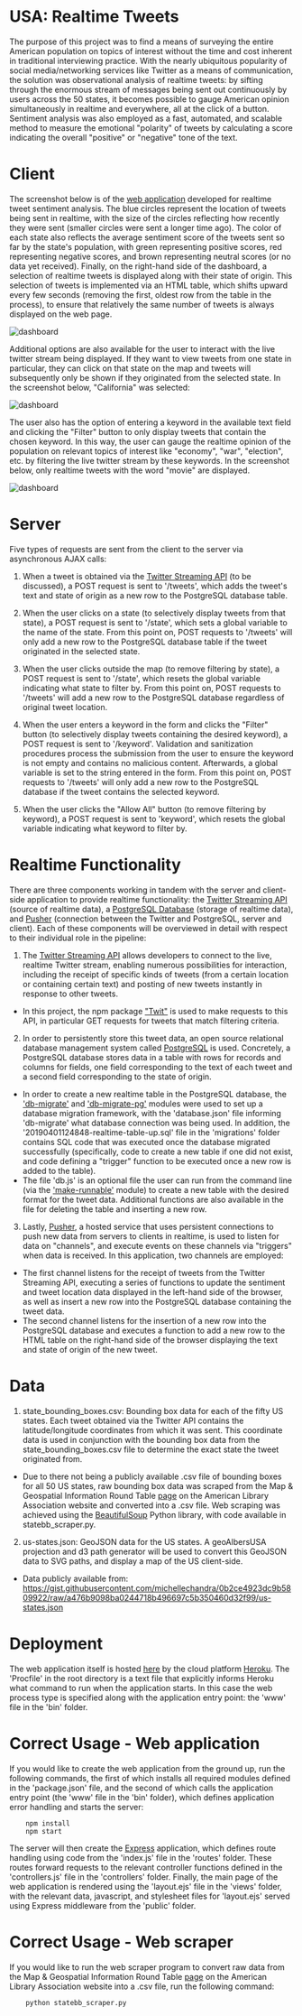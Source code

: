 USA: Realtime Tweets
=========================

The purpose of this project was to find a means of surveying the entire American population on topics of interest without the time and cost inherent in traditional interviewing practice. With the nearly ubiquitous popularity of social media/networking services like Twitter as a means of communication, the solution was observational analysis of realtime tweets: by sifting through the enormous stream of messages being sent out continuously by users across the 50 states, it becomes possible to gauge American opinion simultaneously in realtime and everywhere, all at the click of a button. Sentiment analysis was also employed as a fast, automated, and scalable method to measure the emotional "polarity" of tweets by calculating a score indicating the overall "positive" or "negative" tone of the text. 

Client
=========================

The screenshot below is of the [web application](http://realtime-tweets-usa.herokuapp.com) developed for realtime tweet sentiment analysis. The blue circles represent the location of tweets being sent in realtime, with the size of the circles reflecting how recently they were sent (smaller circles were sent a longer time ago). The color of each state also reflects the average sentiment score of the tweets sent so far by the state's population, with green representing positive scores, red representing negative scores, and brown representing neutral scores (or no data yet received). Finally, on the right-hand side of the dashboard, a selection of realtime tweets is displayed along with their state of origin. This selection of tweets is implemented via an HTML table, which shifts upward every few seconds (removing the first, oldest row from the table in the process), to ensure that relatively the same number of tweets is always displayed on the web page.

![dashboard](https://github.com/cchinchristopherj/Realtime-Tweets/blob/master/images/screenshot_main.png)

Additional options are also available for the user to interact with the live twitter stream being displayed. If they want to view tweets from one state in particular, they can click on that state on the map and tweets will subsequently only be shown if they originated from the selected state. In the screenshot below, "California" was selected: 

![dashboard](https://github.com/cchinchristopherj/Realtime-Tweets/blob/master/images/screenshot_state.png)

The user also has the option of entering a keyword in the available text field and clicking the "Filter" button to only display tweets that contain the chosen keyword. In this way, the user can gauge the realtime opinion of the population on relevant topics of interest like "economy", "war", "election", etc. by filtering the live twitter stream by these keywords. In the screenshot below, only realtime tweets with the word "movie" are displayed. 

![dashboard](https://github.com/cchinchristopherj/Realtime-Tweets/blob/master/images/screenshot_keyword.png)

Server
=========================

Five types of requests are sent from the client to the server via asynchronous AJAX calls:

1. When a tweet is obtained via the [Twitter Streaming API](https://developer.twitter.com/en/docs.html) (to be discussed), a POST request is sent to '/tweets', which adds the tweet's text and state of origin as a new row to the PostgreSQL database table. 

2. When the user clicks on a state (to selectively display tweets from that state), a POST request is sent to '/state', which sets a global variable to the name of the state. From this point on, POST requests to '/tweets' will only add a new row to the PostgreSQL database table if the tweet originated in the selected state. 

3. When the user clicks outside the map (to remove filtering by state), a POST request is sent to '/state', which resets the global variable indicating what state to filter by. From this point on, POST requests to '/tweets' will add a new row to the PostgreSQL database regardless of original tweet location. 

4. When the user enters a keyword in the form and clicks the "Filter" button (to selectively display tweets containing the desired keyword), a POST request is sent to '/keyword'. Validation and sanitization procedures process the submission from the user to ensure the keyword is not empty and contains no malicious content. Afterwards, a global variable is set to the string entered in the form. From this point on, POST requests to '/tweets' will only add a new row to the PostgreSQL database if the tweet contains the selected keyword. 

5. When the user clicks the "Allow All" button (to remove filtering by keyword), a POST request is sent to 'keyword', which resets the global variable indicating what keyword to filter by.

Realtime Functionality
=========================

There are three components working in tandem with the server and client-side application to provide realtime functionality: the [Twitter Streaming API](https://developer.twitter.com/en/docs.html) (source of realtime data), a [PostgreSQL Database](https://www.postgresql.org/) (storage of realtime data), and [Pusher](https://pusher.com/) (connection between the Twitter and PostgreSQL, server and client). Each of these components will be overviewed in detail with respect to their individual role in the pipeline: 

1. The [Twitter Streaming API](https://developer.twitter.com/en/docs.html) allows developers to connect to the live, realtime Twitter stream, enabling numerous possibilities for interaction, including the receipt of specific kinds of tweets (from a certain location or containing certain text) and posting of new tweets instantly in response to other tweets. 
- In this project, the npm package ["Twit"](https://www.npmjs.com/package/twit) is used to make requests to this API, in particular GET requests for tweets that match filtering criteria. 

2. In order to persistently store this tweet data, an open source relational database management system called [PostgreSQL](https://www.postgresql.org/) is used. Concretely, a PostgreSQL database stores data in a table with rows for records and columns for fields, one field corresponding to the text of each tweet and a second field corresponding to the state of origin. 
- In order to create a new realtime table in the PostgreSQL database, the ['db-migrate'](https://www.npmjs.com/package/db-migrate) and ['db-migrate-pg'](https://www.npmjs.com/package/db-migrate-pg) modules were used to set up a database migration framework, with the 'database.json' file informing 'db-migrate' what database connection was being used. In addition, the '20190401124848-realtime-table-up.sql' file in the 'migrations' folder contains SQL code that was executed once the database migrated successfully (specifically, code to create a new table if one did not exist, and code defining a "trigger" function to be executed once a new row is added to the table). 
- The file 'db.js' is an optional file the user can run from the command line (via the ['make-runnable'](https://www.npmjs.com/package/make-runnable) module) to create a new table with the desired format for the tweet data. Additional functions are also available in the file for deleting the table and inserting a new row. 

3. Lastly, [Pusher](https://pusher.com/), a hosted service that uses persistent connections to push new data from servers to clients in realtime, is used to listen for data on "channels", and execute events on these channels via "triggers" when data is received.
In this application, two channels are employed: 
- The first channel listens for the receipt of tweets from the Twitter Streaming API, executing a series of functions to update the sentiment and tweet location data displayed in the left-hand side of the browser, as well as insert a new row into the PostgreSQL database containing the tweet data. 
- The second channel listens for the insertion of a new row into the PostgreSQL database and executes a function to add a new row to the HTML table on the right-hand side of the browser displaying the text and state of origin of the new tweet.

Data
=========================

1. state_bounding_boxes.csv: Bounding box data for each of the fifty US states. Each tweet obtained via the Twitter API contains the latitude/longitude coordinates from which it was sent. This coordinate data is used in conjunction with the bounding box data from the state_bounding_boxes.csv file to determine the exact state the tweet originated from. 
- Due to there not being a publicly available .csv file of bounding boxes for all 50 US states, raw bounding box data was scraped from the Map & Geospatial Information Round Table [page](http://www.ala.org/rt/magirt/publicationsab/usa) on the American Library Association website and converted into a .csv file. Web scraping was achieved using the [BeautifulSoup](https://www.crummy.com/software/BeautifulSoup/bs4/doc/) Python library, with code available in statebb_scraper.py.

2. us-states.json: GeoJSON data for the US states. A geoAlbersUSA projection and d3 path generator will be used to convert this GeoJSON data to SVG paths, and display a map of the US client-side. 
- Data publicly available from: https://gist.githubusercontent.com/michellechandra/0b2ce4923dc9b5809922/raw/a476b9098ba0244718b496697c5b350460d32f99/us-states.json

Deployment
=========================

The web application itself is hosted [here](http://realtime-tweets-usa.herokuapp.com) by the cloud platform [Heroku](https://www.heroku.com/). The 'Procfile' in the root directory is a text file that explicitly informs Heroku what command to run when the application starts. In this case the web process type is specified along with the application entry point: the 'www' file in the 'bin' folder.

Correct Usage - Web application
=========================

If you would like to create the web application from the ground up, run the following commands, the first of which installs all required modules defined in the 'package.json' file, and the second of which calls the application entry point (the 'www' file in the 'bin' folder), which defines application error handling and starts the server:

        npm install
        npm start

The server will then create the [Express](https://developer.mozilla.org/en-US/docs/Learn/Server-side/Express_Nodejs) application, which defines route handling using code from the 'index.js' file in the 'routes' folder. These routes forward requests to the relevant controller functions defined in the 'controllers.js' file in the 'controllers' folder. Finally, the main page of the web application is rendered using the 'layout.ejs' file in the 'views' folder, with the relevant data, javascript, and stylesheet files for 'layout.ejs' served using Express middleware from the 'public' folder.

Correct Usage - Web scraper
=========================

If you would like to run the web scraper program to convert raw data from the Map & Geospatial Information Round Table [page](http://www.ala.org/rt/magirt/publicationsab/usa) on the American Library Association website into a .csv file, run the following command:

        python statebb_scraper.py
